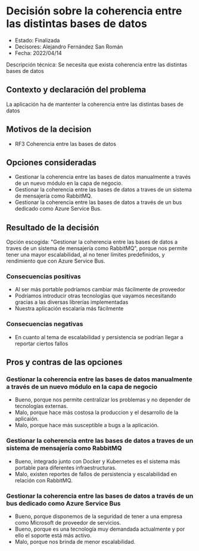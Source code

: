 # Decisión sobre la coherencia entre las distintas bases de datos

* Estado: Finalizada
* Decisores: Alejandro Fernández San Román
* Fecha: 2022/04/14

Descripción técnica: Se necesita que exista coherencia entre las distintas bases de datos

## Contexto y declaración del problema

La aplicación ha de mantenter la coherencia entre las distintas bases de datos

## Motivos de la decision 

* RF3 Coherencia entre las bases de datos

## Opciones consideradas

* Gestionar la coherencia entre las bases de datos manualmente a través de un nuevo módulo en la capa de negocio.
* Gestionar la coherencia entre las bases de datos a traves de un sistema de mensajería como RabbitMQ.
* Gestionar la coherencia entre las bases de datos a través de un bus dedicado como Azure Service Bus. 

## Resultado de la decisión

Opción escogida: "Gestionar la coherencia entre las bases de datos a traves de un sistema de mensajería como RabbitMQ", porque nos permite tener una mayor escalabilidad, al no tener límites predefinidos, y rendimiento que con Azure Service Bus.

### Consecuencias positivas

* Al ser más portable podríamos cambiar más fácilmente de proveedor
* Podríamos introducir otras tecnologías que vayamos necesitando gracias a las diversas librerías implementadas
* Nuestra aplicación escalaría más fácilmente 

### Consecuencias negativas

* En cuanto al tema de escalabilidad y persistencia se podrían llegar a reportar ciertos fallos

## Pros y contras de las opciones

### Gestionar la coherencia entre las bases de datos manualmente a través de un nuevo módulo en la capa de negocio

* Bueno, porque nos permite centralizar los problemas y no depender de tecnologías externas.
* Malo, porque hace más costosa la produccion y el desarrollo de la aplicaión.
* Malo, porque hace más susceptible a bugs a la aplicación.

### Gestionar la coherencia entre las bases de datos a traves de un sistema de mensajería como RabbitMQ

* Bueno, integrado junto con Docker y Kubernetes es el sistema más portable para diferentes infraestructuras.
* Malo, existen reportes de fallos de persistencia y escalabilidad en relación con RabbitMQ.

### Gestionar la coherencia entre las bases de datos a través de un bus dedicado como Azure Service Bus

* Bueno, porque disponemos de la seguridad de tener a una empresa como Microsoft de proveedor de servicios.
* Bueno, porque es una tecnología muy demandada actualmente y por ello el soporte está más activo.
* Malo, porque nos brinda de menor escalabilidad.
